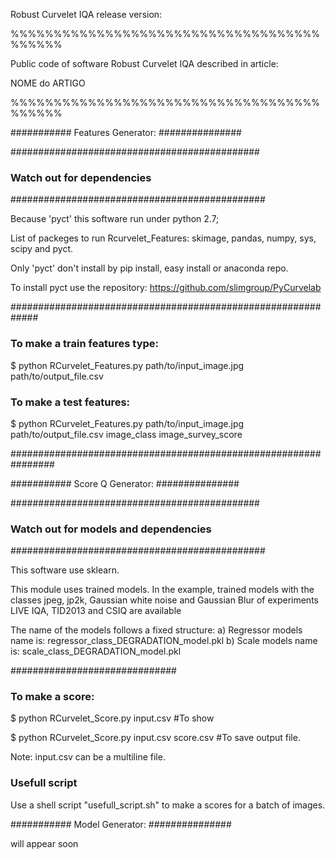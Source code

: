 Robust Curvelet IQA release version:

%%%%%%%%%%%%%%%%%%%%%%%%%%%%%%%%%%%%%%%%%%

Public code of software Robust Curvelet IQA described in article:

NOME do ARTIGO

%%%%%%%%%%%%%%%%%%%%%%%%%%%%%%%%%%%%%%%%%%


########### Features Generator: ###############

#############################################
###   Watch out for dependencies   #############
##############################################

Because 'pyct' this software run under python 2.7;

List of packeges to run Rcurvelet_Features: skimage, pandas, numpy, sys, scipy and pyct.

Only 'pyct' don't install by pip install, easy install or anaconda repo. 

To install pyct use the repository: https://github.com/slimgroup/PyCurvelab

#############################################################

### To make a train features type: ####

$ python RCurvelet_Features.py path/to/input_image.jpg path/to/output_file.csv

### To make a test features: ####

$ python RCurvelet_Features.py path/to/input_image.jpg path/to/output_file.csv image_class image_survey_score

################################################################

########### Score Q Generator: ###############

#############################################
###   Watch out for models and dependencies #############
##############################################

This software use sklearn.

This module uses trained models. 
In the example, trained models with the classes jpeg, jp2k, Gaussian white noise and Gaussian Blur of experiments LIVE IQA, TID2013 and CSIQ are available

The name of the models follows a fixed structure: 
a) Regressor models name is: regressor_class_DEGRADATION_model.pkl
b) Scale models name is: scale_class_DEGRADATION_model.pkl


##############################

### To make a score: ####

$ python RCurvelet_Score.py input.csv #To show

$ python RCurvelet_Score.py input.csv score.csv #To save output file.

Note: input.csv can be a multiline file.

### Usefull script ####

Use a shell script "usefull_script.sh" to make a scores for a batch of images.


########### Model Generator: ###############

will appear soon


